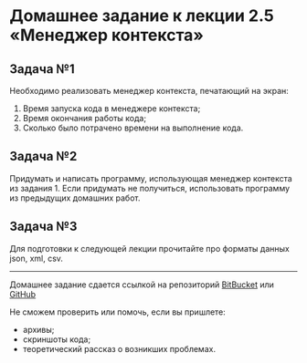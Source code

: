  # Домашнее задание к лекции 2.5 «Менеджер контекста»

## Задача №1
Необходимо реализовать менеджер контекста, печатающий на экран:
1. Время запуска кода в менеджере контекста;
2. Время окончания работы кода;
3. Сколько было потрачено времени на выполнение кода.

## Задача №2
Придумать и написать программу, использующая менеджер контекста из задания 1.
Если придумать не получиться, использовать программу из предыдущих домашних работ.

## Задача №3
Для подготовки к следующей лекции прочитайте про форматы данных json, xml, csv.

---
Домашнее задание сдается ссылкой на репозиторий [BitBucket](https://bitbucket.org/) или [GitHub](https://github.com/)

Не сможем проверить или помочь, если вы пришлете:
* архивы;
* скриншоты кода;
* теоретический рассказ о возникших проблемах.
